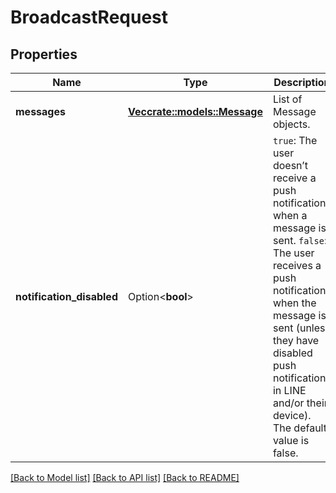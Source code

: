 # BroadcastRequest

## Properties

Name | Type | Description | Notes
------------ | ------------- | ------------- | -------------
**messages** | [**Vec<crate::models::Message>**](Message.md) | List of Message objects. | 
**notification_disabled** | Option<**bool**> | `true`: The user doesn’t receive a push notification when a message is sent. `false`: The user receives a push notification when the message is sent (unless they have disabled push notifications in LINE and/or their device). The default value is false.  | [optional][default to false]

[[Back to Model list]](../README.md#documentation-for-models) [[Back to API list]](../README.md#documentation-for-api-endpoints) [[Back to README]](../README.md)


